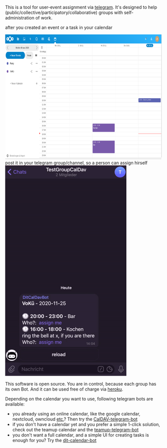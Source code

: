 This is a tool for user-event assignment via [telegram](https://telegram.org/). It's designed to help (public/collective/participatory/collaborative) groups with self-administration of work.

after you created an event or a task in your calendar 

<img src="doc/calendar.png" height="400"/>
post it in your telegram group/channel, so a person can assign hirself
<img src="doc/telegram-bot.gif" alt="telegram-gif"/>

This software is open source. You are in control, because each group has its own Bot. And it can be used free of charge via [heroku](https://www.heroku.com/).

Depending on the calendar you want to use, following telegram bots are available:
* you already using an online calendar, like the google calendar, nextcloud, owncloud [etc.](https://en.wikipedia.org/wiki/CalDAV#Server)? Then try the [CalDAV-telegram-bot](https://github.com/dit-calendar/caldav-telegram-bot)
* if you don't have a calendar yet and you prefer a simple 1-click solution, check out the teamup calendar and the [teamup-telegram-bot](https://github.com/dit-calendar/teamup-telegram-bot)
* you don't want a full calendar, and a simple UI for creating tasks is enough for you? Try the [dit-calendar-bot](https://github.com/dit-calendar/dit-calendar-bot)
